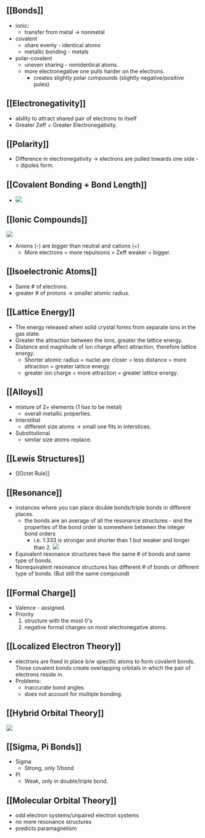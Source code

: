 ## [[Bonds]]
- ionic:
	- transfer from metal -> nonmetal
- covalent
	- share evenly - identical atoms
	- metallic bonding - metals
- polar-covalent
	- uneven sharing - nonidentical atoms.
	- more electronegative one pulls harder on the electrons.
		- creates slightly polar compounds (slightly negative/positive poles)

## [[Electronegativity]]
- ability to attract shared pair of electrons to itself
- Greater Zeff = Greater Electronegativity.
## [[Polarity]]
- Difference in electronegativity -> electrons are pulled towards one side -> dipoles form.

## [[Covalent Bonding + Bond Length]]
- ![](https://lh7-us.googleusercontent.com/YFMcQiukAbXL3tzhQneIwgsOM78DQUf6BgnUfIQ0e5hIZg6nGe6yNlNk5OgBr-JxNqbLlLWGfxO5t8gz40YFHeN1ywPnvQgsw7f-FYBNS20-w2g5yA7d3jm6d3pl1k4eQaMVBsxWvA4zO7hb3MnZ-oU)

## [[Ionic Compounds]]
**![](https://lh7-us.googleusercontent.com/LpYnwk2xLeyUIZgjlSQiIzFrfeni6q-TEmE7-Two3WI5U1B2zuu_1XU4C19163BM8poDU_S3O4T57CzL-agR1svE5RjAltxJ62TEC2aWEXeTGJ5TArisbrUTgBi95z_symNzD1RERgsWBKXmiGbb_tY)**
- Anions (-) are bigger than neutral and cations (+)
	- More electrons = more repulsions = Zeff weaker = bigger.

## [[Isoelectronic Atoms]]
- Same # of electrons.
- greater # of protons -> smaller atomic radius.

## [[Lattice Energy]]
- The energy released when solid crystal forms from separate ions in the gas state.
- Greater the attraction between the ions, greater the lattice energy.
- Distance and magnitude of ion charge affect attraction, therefore lattice energy.
	- Shorter atomic radius = nuclei are closer = less distance = more attraction = greater lattice energy.
	- greater ion charge = more attraction = greater lattice energy.


## [[Alloys]]
- mixture of 2+ elements (1 has to be metal)
	- overall metallic properties.
- Interstitial
	- different size atoms -> small one fits in interstices.
- Substitutional
	- similar size atoms replace.


## [[Lewis Structures]]
- [[Octet Rule]]

## [[Resonance]]
- instances where you can place double bonds/triple bonds in different places.
	- the bonds are an average of all the resonance structures - and the properties of the bond order is somewhere between the integer bond orders
		- i.e. 1.333 is stronger and shorter than 1 but weaker and longer than 2.
**![](https://lh7-us.googleusercontent.com/fUIr-l_TvF1lPeBwN9KY9MohPGXT44MhJ5JC2p8wWwmAvlZ44P7dNR4ppN_ahmUuQPAXvfoL4Im4jdKNmPvJH9SaxlsU4OaXIwBiNPpkaVxDqj4zwZSw-2zAPxiJXHi040tokHBeW1Jawt-fhoyf8Qk)**
- Equivalent resonance structures have the same # of bonds and same type of bonds.
- Nonequivalent resonance structures has different # of bonds or different type of bonds.  (But still the same compound)


## [[Formal Charge]]
- Valence - assigned.
- Priority
	1. structure with the most 0's
	2. negative formal charges on most electronegative atoms. 

## [[Localized Electron Theory]]
- electrons are fixed in place b/w specific atoms to form covalent bonds. Those covalent bonds create overlapping orbitals in which the pair of electrons reside in.
- Problems:
	- inaccurate bond angles
	- does not account for multiple bonding.
## [[Hybrid Orbital Theory]]
**![](https://lh7-us.googleusercontent.com/tx8OvL8aGMLYwunKtzD-YKgUrOtWRFzWTHbnRKa1HMPS7TjgtF21vqmkK_h1JXR1Vt02vQohmf6Vd0282bIAtUvI07v-SUEauZi2DlNq5Y7E0_TH8lIBg4YuuVb_oWQO9k2Z1uIyoSV1TdZfRj3s4fI)**

## [[Sigma, Pi Bonds]]
- Sigma
	- Strong, only 1/bond
- Pi
	- Weak, only in double/triple bond.

## [[Molecular Orbital Theory]]
 - odd electron systems/unpaired electron systems
 - no more resonance structures
 - predicts paramagnetism 




